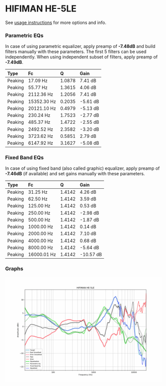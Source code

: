# HIFIMAN HE-5LE
See [usage instructions](https://github.com/jaakkopasanen/AutoEq#usage) for more options and info.

### Parametric EQs
In case of using parametric equalizer, apply preamp of **-7.48dB** and build filters manually
with these parameters. The first 5 filters can be used independently.
When using independent subset of filters, apply preamp of **-7.49dB**.

| Type    | Fc          |      Q | Gain     |
|:--------|:------------|:-------|:---------|
| Peaking | 17.09 Hz    | 1.0878 | 7.41 dB  |
| Peaking | 55.77 Hz    | 1.3615 | 4.06 dB  |
| Peaking | 2112.36 Hz  | 1.2056 | 7.41 dB  |
| Peaking | 15352.30 Hz | 0.2035 | -5.61 dB |
| Peaking | 20121.10 Hz | 0.4979 | -5.13 dB |
| Peaking | 230.24 Hz   | 1.7523 | -2.77 dB |
| Peaking | 485.37 Hz   | 1.4722 | -2.55 dB |
| Peaking | 2492.52 Hz  | 2.3582 | -3.20 dB |
| Peaking | 3723.62 Hz  | 0.5851 | 2.79 dB  |
| Peaking | 6147.92 Hz  | 3.1627 | -5.08 dB |

### Fixed Band EQs
In case of using fixed band (also called graphic) equalizer, apply preamp of **-7.46dB**
(if available) and set gains manually with these parameters.

| Type    | Fc          |      Q | Gain      |
|:--------|:------------|:-------|:----------|
| Peaking | 31.25 Hz    | 1.4142 | 4.26 dB   |
| Peaking | 62.50 Hz    | 1.4142 | 3.59 dB   |
| Peaking | 125.00 Hz   | 1.4142 | 0.53 dB   |
| Peaking | 250.00 Hz   | 1.4142 | -2.98 dB  |
| Peaking | 500.00 Hz   | 1.4142 | -1.87 dB  |
| Peaking | 1000.00 Hz  | 1.4142 | 0.14 dB   |
| Peaking | 2000.00 Hz  | 1.4142 | 7.10 dB   |
| Peaking | 4000.00 Hz  | 1.4142 | 0.68 dB   |
| Peaking | 8000.00 Hz  | 1.4142 | -5.64 dB  |
| Peaking | 16000.01 Hz | 1.4142 | -10.57 dB |

### Graphs
![](./HIFIMAN%20HE-5LE.png)